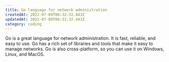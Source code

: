 ```yaml
---
title: Go language for network administration
createdAt: 2022-07-09T06:32:32.443Z
updatedAt: 2022-07-09T06:32:32.443Z
category: coding
---
```


Go is a great language for network administration. It is fast, reliable, and easy to use. Go has a rich set of libraries and tools that make it easy to manage networks. Go is also cross-platform, so you can use it on Windows, Linux, and MacOS.
